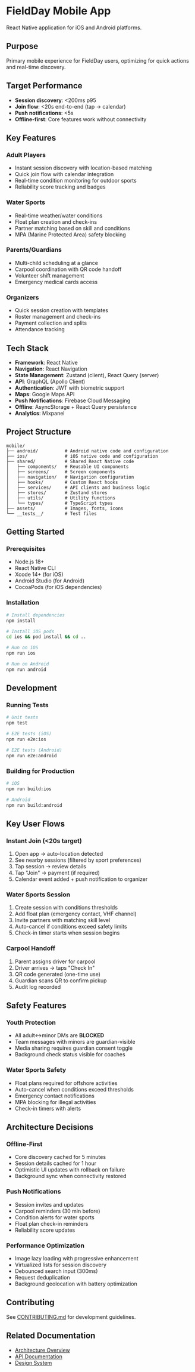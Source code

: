 # FieldDay Mobile App

React Native application for iOS and Android platforms.

## Purpose

Primary mobile experience for FieldDay users, optimizing for quick actions and real-time discovery.

## Target Performance

- **Session discovery**: <200ms p95
- **Join flow**: <20s end-to-end (tap → calendar)
- **Push notifications**: <5s
- **Offline-first**: Core features work without connectivity

## Key Features

### Adult Players

- Instant session discovery with location-based matching
- Quick join flow with calendar integration
- Real-time condition monitoring for outdoor sports
- Reliability score tracking and badges

### Water Sports

- Real-time weather/water conditions
- Float plan creation and check-ins
- Partner matching based on skill and conditions
- MPA (Marine Protected Area) safety blocking

### Parents/Guardians

- Multi-child scheduling at a glance
- Carpool coordination with QR code handoff
- Volunteer shift management
- Emergency medical cards access

### Organizers

- Quick session creation with templates
- Roster management and check-ins
- Payment collection and splits
- Attendance tracking

## Tech Stack

- **Framework**: React Native
- **Navigation**: React Navigation
- **State Management**: Zustand (client), React Query (server)
- **API**: GraphQL (Apollo Client)
- **Authentication**: JWT with biometric support
- **Maps**: Google Maps API
- **Push Notifications**: Firebase Cloud Messaging
- **Offline**: AsyncStorage + React Query persistence
- **Analytics**: Mixpanel

## Project Structure

```
mobile/
├── android/          # Android native code and configuration
├── ios/              # iOS native code and configuration
├── shared/           # Shared React Native code
│   ├── components/   # Reusable UI components
│   ├── screens/      # Screen components
│   ├── navigation/   # Navigation configuration
│   ├── hooks/        # Custom React hooks
│   ├── services/     # API clients and business logic
│   ├── stores/       # Zustand stores
│   ├── utils/        # Utility functions
│   └── types/        # TypeScript types
├── assets/           # Images, fonts, icons
└── __tests__/        # Test files
```

## Getting Started

### Prerequisites

- Node.js 18+
- React Native CLI
- Xcode 14+ (for iOS)
- Android Studio (for Android)
- CocoaPods (for iOS dependencies)

### Installation

```bash
# Install dependencies
npm install

# Install iOS pods
cd ios && pod install && cd ..

# Run on iOS
npm run ios

# Run on Android
npm run android
```

## Development

### Running Tests

```bash
# Unit tests
npm test

# E2E tests (iOS)
npm run e2e:ios

# E2E tests (Android)
npm run e2e:android
```

### Building for Production

```bash
# iOS
npm run build:ios

# Android
npm run build:android
```

## Key User Flows

### Instant Join (<20s target)

1. Open app → auto-location detected
2. See nearby sessions (filtered by sport preferences)
3. Tap session → review details
4. Tap "Join" → payment (if required)
5. Calendar event added + push notification to organizer

### Water Sports Session

1. Create session with conditions thresholds
2. Add float plan (emergency contact, VHF channel)
3. Invite partners with matching skill level
4. Auto-cancel if conditions exceed safety limits
5. Check-in timer starts when session begins

### Carpool Handoff

1. Parent assigns driver for carpool
2. Driver arrives → taps "Check In"
3. QR code generated (one-time use)
4. Guardian scans QR to confirm pickup
5. Audit log recorded

## Safety Features

### Youth Protection

- All adult↔minor DMs are **BLOCKED**
- Team messages with minors are guardian-visible
- Media sharing requires guardian consent toggle
- Background check status visible for coaches

### Water Sports Safety

- Float plans required for offshore activities
- Auto-cancel when conditions exceed thresholds
- Emergency contact notifications
- MPA blocking for illegal activities
- Check-in timers with alerts

## Architecture Decisions

### Offline-First

- Core discovery cached for 5 minutes
- Session details cached for 1 hour
- Optimistic UI updates with rollback on failure
- Background sync when connectivity restored

### Push Notifications

- Session invites and updates
- Carpool reminders (30 min before)
- Condition alerts for water sports
- Float plan check-in reminders
- Reliability score updates

### Performance Optimization

- Image lazy loading with progressive enhancement
- Virtualized lists for session discovery
- Debounced search input (300ms)
- Request deduplication
- Background geolocation with battery optimization

## Contributing

See [CONTRIBUTING.md](../../CONTRIBUTING.md) for development guidelines.

## Related Documentation

- [Architecture Overview](../../docs/ARCHITECTURE.md)
- [API Documentation](../../backend/api/README.md)
- [Design System](../../packages/ui/README.md)
